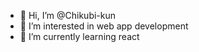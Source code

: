 - 👋 Hi, I’m @Chikubi-kun
- 👀 I’m interested in web app development
- 🌱 I’m currently learning react

<!---
Chikubi-kun/Chikubi-kun is a ✨ special ✨ repository because its `README.md` (this file) appears on your GitHub profile.
You can click the Preview link to take a look at your changes.
--->
